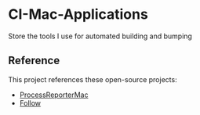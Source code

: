 # CI-Mac-Applications

Store the tools I use for automated building and bumping

## Reference

This project references these open-source projects:

- [ProcessReporterMac](https://github.com/mx-space/ProcessReporterMac)
- [Follow](https://github.com/RSSNext/Follow)
